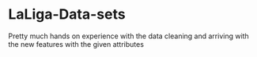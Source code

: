 # LaLiga-Data-sets
Pretty much hands on experience with the data cleaning and arriving with the new features with the given attributes
